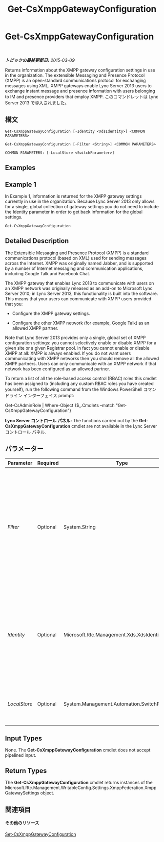 ﻿---
title: Get-CsXmppGatewayConfiguration
TOCTitle: Get-CsXmppGatewayConfiguration
ms:assetid: 4c9ee876-de89-420c-bda9-9901cef47799
ms:mtpsurl: https://technet.microsoft.com/ja-jp/library/JJ204869(v=OCS.15)
ms:contentKeyID: 48272024
ms.date: 05/19/2016
mtps_version: v=OCS.15
ms.translationtype: HT
---

# Get-CsXmppGatewayConfiguration

 

_**トピックの最終更新日:** 2015-03-09_

Returns information about the XMPP gateway configuration settings in use in the organization. The extensible Messaging and Presence Protocol (XMPP) is an open-standard communications protocol for exchanging messages using XML. XMPP gateways enable Lync Server 2013 users to exchange instant message and presence information with users belonging to IM and presence providers that employ XMPP. このコマンドレットは Lync Server 2013 で導入されました。

## 構文

    Get-CsXmppGatewayConfiguration [-Identity <XdsIdentity>] <COMMON PARAMETERS>

    Get-CsXmppGatewayConfiguration [-Filter <String>] <COMMON PARAMETERS>

    COMMON PARAMETERS: [-LocalStore <SwitchParameter>]

## Examples

## Example 1

In Example 1, information is returned for the XMPP gateway settings currently in use in the organization. Because Lync Server 2013 only allows for a single, global collection of gateway settings you do not need to include the Identity parameter in order to get back information for the global settings.

    Get-CsXmppGatewayConfiguration

## Detailed Description

The Extensible Messaging and Presence Protocol (XMPP) is a standard communications protocol (based on XML) used for sending messages across the Internet. XMPP was originally named Jabber, and is supported by a number of Internet messaging and communication applications, including Google Talk and Facebook Chat.

The XMPP gateway that enables Lync 2013 to communicate with users on an XMPP network was originally released as an add-on to Microsoft Lync Server 2010; in Lync Server 2013, this functionality is built into the software. This means that your users can communicate with XMPP users provided that you:

  - Configure the XMPP gateway settings.

  - Configure the other XMPP network (for example, Google Talk) as an allowed XMPP partner.

Note that Lync Server 2013 provides only a single, global set of XMPP configuration settings: you cannot selectively enable or disable XMPP for a given site or a given Registrar pool. In fact you cannot enable or disable XMPP at all: XMPP is always enabled. If you do not want users communicating with XMPP networks then you should remove all the allowed XMPP partners. Users can only communicate with an XMPP network if that network has been configured as an allowed partner.

To return a list of all the role-based access control (RBAC) roles this cmdlet has been assigned to (including any custom RBAC roles you have created yourself), run the following command from the Windows PowerShell コマンドライン インターフェイス prompt:

Get-CsAdminRole | Where-Object {$\_.Cmdlets –match "Get-CsXmppGatewayConfiguration"}

**Lync Server コントロール パネル:** The functions carried out by the **Get-CsXmppGatewayConfiguration** cmdlet are not available in the Lync Server コントロール パネル.

## パラメーター


<table>
<colgroup>
<col style="width: 25%" />
<col style="width: 25%" />
<col style="width: 25%" />
<col style="width: 25%" />
</colgroup>
<thead>
<tr class="header">
<th>Parameter</th>
<th>Required</th>
<th>Type</th>
<th>Description</th>
</tr>
</thead>
<tbody>
<tr class="odd">
<td><p><em>Filter</em></p></td>
<td><p>Optional</p></td>
<td><p>System.String</p></td>
<td><p>Enables you to use wildcard values when referencing a collection of XMPP gateway configuration settings. Because you can only have a single, global instance of these settings there is no reason to use the Filter parameter. However, if you prefer you can use the following syntax to reference the global settings:</p>
<p>-Filter &quot;g*&quot;</p>
<p>That syntax brings back all the XMPP gateway configuration settings that have an Identity that begins with the letter &quot;g&quot;.</p></td>
</tr>
<tr class="even">
<td><p><em>Identity</em></p></td>
<td><p>Optional</p></td>
<td><p>Microsoft.Rtc.Management.Xds.XdsIdentity</p></td>
<td><p>Unique identifier for the XMPP gateway configuration settings. Because you can only have a single, global instance of these settings, you do not need to specify an Identity when calling the <strong>Get-CsXmppGatewayConfiguration</strong> cmdlet. If you prefer, however, you can use the following syntax to reference the global settings:</p>
<p>-Identity global</p></td>
</tr>
<tr class="odd">
<td><p><em>LocalStore</em></p></td>
<td><p>Optional</p></td>
<td><p>System.Management.Automation.SwitchParameter</p></td>
<td><p>Retrieves the XMPP gateway data from the local replica of the Central Management store rather than from the Central Management store itself.</p></td>
</tr>
</tbody>
</table>


## Input Types

None. The **Get-CsXmppGatewayConfiguration** cmdlet does not accept pipelined input.

## Return Types

The **Get-CsXmppGatewayConfiguration** cmdlet returns instances of the Microsoft.Rtc.Management.WritableConfig.Settings.XmppFederation.XmppGatewaySettings object.

## 関連項目

#### その他のリソース

[Set-CsXmppGatewayConfiguration](set-csxmppgatewayconfiguration.md)

